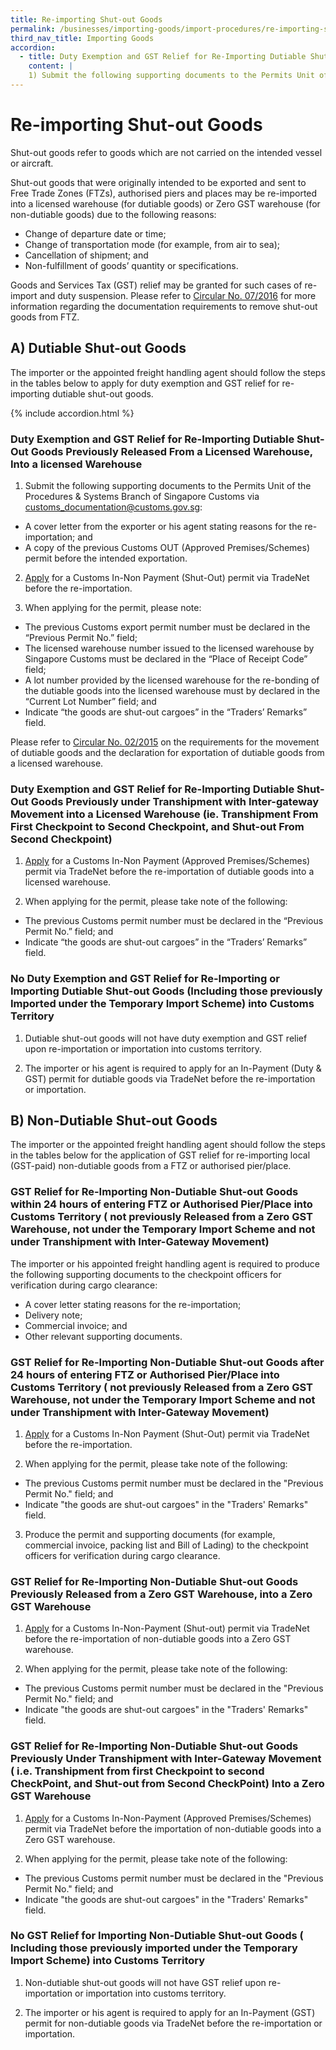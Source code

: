 ```yaml
---
title: Re-importing Shut-out Goods
permalink: /businesses/importing-goods/import-procedures/re-importing-shut-out-goods
third_nav_title: Importing Goods
accordion: 
  - title: Duty Exemption and GST Relief for Re-Importing Dutiable Shut-Out Goods Previously Released From a Licensed Warehouse, Into a licensed Warehouse
    content: | 
    1) Submit the following supporting documents to the Permits Unit of the Procedures & Systems Branch of Singapore Customs via [customs_documentation@customs.gov.sg](mailto:customs_documentation@customs.gov.sg): <br><br> -   A cover letter from the exporter or his agent stating reasons for the re-importation; and <br> -   A copy of the previous Customs OUT (Approved Premises/Schemes) permit before the intended exportation. <br><br> 2) [Apply](/businesses/importing-goods/import-procedures/) for a Customs In-Non Payment (Shut-Out) permit via TradeNet before the re-importation. <br><br> 3) When applying for the permit, please note: <br><br> -   The previous Customs export permit number must be declared in the “Previous Permit No.” field; <br> -   The licensed warehouse number issued to the licensed warehouse by Singapore Customs must be declared in the “Place of Receipt Code” field; <br> -   A lot number provided by the licensed warehouse for the re-bonding of the dutiable goods into the licensed warehouse must by declared in the “Current Lot Number” field; and <br> -   Indicate “the goods are shut-out cargoes” in the “Traders’ Remarks” field. <br><br> Please refer to  [Circular No. 02/2015](/news-and-media/circulars/2015-01-19-Circular022015.pdf) on the requirements for the movement of dutiable goods and the declaration for exportation of dutiable goods from a licensed warehouse.
---
```


# Re-importing Shut-out Goods

Shut-out goods refer to goods which are not carried on the intended vessel or aircraft.

Shut-out goods that were originally intended to be exported and sent to Free Trade Zones (FTZs), authorised piers and places may be re-imported into a licensed warehouse (for dutiable goods) or Zero GST warehouse (for non-dutiable goods) due to the following reasons:

-   Change of departure date or time;
-   Change of transportation mode (for example, from air to sea);
-   Cancellation of shipment; and
-   Non-fulfillment of goods’ quantity or specifications.

Goods and Services Tax (GST) relief may be granted for such cases of re-import and duty suspension. Please refer to  [Circular No. 07/2016](/news-and-media/circulars/2016-04-26-Circular072016.pdf) for more information regarding the documentation requirements to remove shut-out goods from FTZ.

## A) Dutiable Shut-out Goods

The importer or the appointed freight handling agent should follow the steps in the tables below to apply for duty exemption and GST relief for re-importing dutiable shut-out goods.

{% include accordion.html %}

### Duty Exemption and GST Relief for Re-Importing Dutiable Shut-Out Goods Previously Released From a Licensed Warehouse, Into a licensed Warehouse

1) Submit the following supporting documents to the Permits Unit of the Procedures & Systems Branch of Singapore Customs via [customs_documentation@customs.gov.sg](mailto:customs_documentation@customs.gov.sg):

-   A cover letter from the exporter or his agent stating reasons for the re-importation; and
-   A copy of the previous Customs OUT (Approved Premises/Schemes) permit before the intended exportation.

2) [Apply](/businesses/importing-goods/import-procedures/) for a Customs In-Non Payment (Shut-Out) permit via TradeNet before the re-importation.

3) When applying for the permit, please note:

-   The previous Customs export permit number must be declared in the “Previous Permit No.” field;
-   The licensed warehouse number issued to the licensed warehouse by Singapore Customs must be declared in the “Place of Receipt Code” field;
-   A lot number provided by the licensed warehouse for the re-bonding of the dutiable goods into the licensed warehouse must by declared in the “Current Lot Number” field; and
-   Indicate “the goods are shut-out cargoes” in the “Traders’ Remarks” field.

Please refer to  [Circular No. 02/2015](/news-and-media/circulars/2015-01-19-Circular022015.pdf) on the requirements for the movement of dutiable goods and the declaration for exportation of dutiable goods from a licensed warehouse.

### Duty Exemption and GST Relief for Re-Importing Dutiable Shut-Out Goods Previously under Transhipment with Inter-gateway Movement into a Licensed Warehouse (ie. Transhipment From First Checkpoint to Second Checkpoint, and Shut-out From Second Checkpoint)

1) [Apply](/businesses/importing-goods/import-procedures/) for a Customs In-Non Payment (Approved Premises/Schemes) permit via TradeNet before the re-importation of dutiable goods into a licensed warehouse.

2) When applying for the permit, please take note of the following:

-   The previous Customs permit number must be declared in the “Previous Permit No.” field; and
-   Indicate “the goods are shut-out cargoes” in the “Traders’ Remarks” field.

### No Duty Exemption and GST Relief for Re-Importing or Importing Dutiable Shut-out Goods (Including those previously Imported under the Temporary Import Scheme) into Customs Territory

1) Dutiable shut-out goods will not have duty exemption and GST relief upon re-importation or importation into customs territory.

2) The importer or his agent is required to apply for an In-Payment (Duty & GST) permit for dutiable goods via TradeNet before the re-importation or importation.

## B) Non-Dutiable Shut-out Goods

The importer or the appointed freight handling agent should follow the steps in the tables below for the application of GST relief for re-importing local (GST-paid) non-dutiable goods from a FTZ or authorised pier/place.


### GST Relief for Re-Importing Non-Dutiable Shut-out Goods within 24 hours of entering FTZ or Authorised Pier/Place into Customs Territory ( not previously Released from a Zero GST Warehouse, not under the Temporary Import Scheme and not under Transhipment with Inter-Gateway Movement)
The importer or his appointed freight handling agent is required to produce the following supporting documents to the checkpoint officers for verification during cargo clearance:

-   A cover letter stating reasons for the re-importation;
-   Delivery note;
-   Commercial invoice; and
-   Other relevant supporting documents.

### GST Relief for Re-Importing Non-Dutiable Shut-out Goods after 24 hours of entering FTZ or Authorised Pier/Place into Customs Territory ( not previously Released from a Zero GST Warehouse, not under the Temporary Import Scheme and not under Transhipment with Inter-Gateway Movement)

1) [Apply](/businesses/importing-goods/import-procedures/) for a Customs In-Non Payment (Shut-Out) permit via TradeNet before the re-importation.

2) When applying for the permit, please take note of the following:

-   The previous Customs permit number must be declared in the "Previous Permit No." field; and
-   Indicate "the goods are shut-out cargoes" in the "Traders' Remarks" field.

3) Produce the permit and supporting documents (for example, commercial invoice, packing list and Bill of Lading) to the checkpoint officers for verification during cargo clearance.

### GST Relief for Re-Importing Non-Dutiable Shut-out Goods Previously Released from a Zero GST Warehouse, into a Zero GST Warehouse

1) [Apply](/businesses/importing-goods/import-procedures/)  for a Customs In-Non-Payment (Shut-out) permit via TradeNet before the re-importation of non-dutiable goods into a Zero GST warehouse.

2) When applying for the permit, please take note of the following:

-   The previous Customs permit number must be declared in the "Previous Permit No." field; and
-   Indicate "the goods are shut-out cargoes" in the "Traders' Remarks" field.


### GST Relief for Re-Importing Non-Dutiable Shut-out Goods Previously Under Transhipment with Inter-Gateway Movement ( i.e. Transhipment from first Checkpoint to second CheckPoint, and Shut-out from Second CheckPoint) Into a Zero GST Warehouse

1) [Apply](/businesses/importing-goods/import-procedures/)  for a Customs In-Non-Payment (Approved Premises/Schemes) permit via TradeNet before the importation of non-dutiable goods into a Zero GST warehouse.

2) When applying for the permit, please take note of the following:

-   The previous Customs permit number must be declared in the "Previous Permit No." field; and
-   Indicate "the goods are shut-out cargoes" in the "Traders' Remarks" field.

### No GST Relief for Importing Non-Dutiable Shut-out Goods ( Including those previously imported under the Temporary Import Scheme) into Customs Territory
1) Non-dutiable shut-out goods will not have GST relief upon re-importation or importation into customs territory.

2) The importer or his agent is required to apply for an In-Payment (GST) permit for non-dutiable goods via TradeNet before the re-importation or importation.

